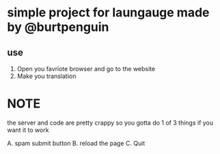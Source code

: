 # simple project for laungauge made by @burtpenguin

## use

1. Open you favriote browser and go to the website
2. Make you translation

# NOTE 
the server and code are pretty crappy so you gotta do 1 of 3 things if you want it to work

A. spam submit button
B. reload the page
C. Quit

